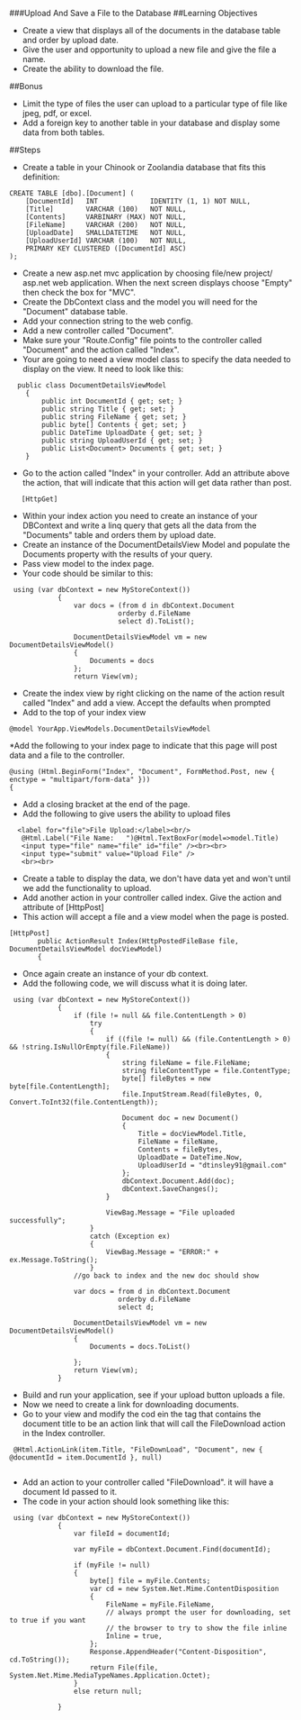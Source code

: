 
###Upload And Save a File to the Database
##Learning Objectives
* Create a view that displays all of the documents in the database table and order by upload date.
* Give the user and opportunity to upload a new file and give the file a name.
* Create the ability to download the file.

##Bonus
* Limit the type of files the user can upload to a particular type of file like jpeg, pdf, or excel.
* Add a foreign key to another table in your database and display some data from both tables. 

##Steps
* Create a table in your Chinook or Zoolandia database that fits this definition:
```
CREATE TABLE [dbo].[Document] (
    [DocumentId]   INT             IDENTITY (1, 1) NOT NULL,
    [Title]        VARCHAR (100)   NOT NULL,
    [Contents]     VARBINARY (MAX) NOT NULL,
    [FileName]     VARCHAR (200)   NOT NULL,
    [UploadDate]   SMALLDATETIME   NOT NULL,
    [UploadUserId] VARCHAR (100)   NOT NULL,
    PRIMARY KEY CLUSTERED ([DocumentId] ASC)
);
```
* Create a new asp.net mvc application by choosing file/new project/ asp.net web application. When the next screen displays choose "Empty" then check the box for "MVC".
* Create the DbContext class and the model you will need for the "Document" database table.
* Add your connection string to the web config.
* Add a new controller called "Document".
* Make sure your "Route.Config" file points to the controller called "Document" and the action called "Index".
* Your are going to need a view model class to specify the data needed to display on the view. It need to look like this:
```
  public class DocumentDetailsViewModel
    {
        public int DocumentId { get; set; }
        public string Title { get; set; }
        public string FileName { get; set; }
        public byte[] Contents { get; set; }
        public DateTime UploadDate { get; set; }
        public string UploadUserId { get; set; }
        public List<Document> Documents { get; set; }
    }
```
* Go to the action called "Index" in your controller. Add an attribute above the action, that will indicate that this action will get data rather than post.
 
```
   [HttpGet]
```

* Within your index action you need to create an instance of your DBContext and write a linq query that gets all the data from the 
"Documents" table and orders them by upload date.
* Create an instance of the DocumentDetailsView Model and populate the Documents property with the results of your query. 
* Pass view model to the index page. 
* Your code should be similar to this:

```
 using (var dbContext = new MyStoreContext())
            {
                var docs = (from d in dbContext.Document
                           orderby d.FileName
                           select d).ToList();

                DocumentDetailsViewModel vm = new DocumentDetailsViewModel()
                {
                    Documents = docs
                };
                return View(vm);
```
* Create the index view by right clicking on the name of the action result called "Index" and add a view. Accept the defaults when prompted
* Add to the top of your index view 
 ```
 @model YourApp.ViewModels.DocumentDetailsViewModel
 ```
 *Add the following to your index page to indicate that this page will post data and a file to the controller.
 
 ```
 @using (Html.BeginForm("Index", "Document", FormMethod.Post, new { enctype = "multipart/form-data" }))
{ 

 ```
 * Add a closing bracket at the end of the page.
 * Add the following to give users the ability to upload files
 ```
   <label for="file">File Upload:</label><br/>
    @Html.Label("File Name:   ")@Html.TextBoxFor(model=>model.Title)
    <input type="file" name="file" id="file" /><br><br>
    <input type="submit" value="Upload File" />
    <br><br>
 ```
 * Create a table to display the data, we don't have data yet and won't until we add the functionality to upload.
 * Add another action in your controller called index. Give the action and attribute of [HttpPost]
 * This action will accept a file and a view model when the page is posted.
 ```
 [HttpPost]
        public ActionResult Index(HttpPostedFileBase file, DocumentDetailsViewModel docViewModel)
        {
 ```
* Once again create an instance of your db context.
* Add the following code, we will discuss what it is doing later. 
```
 using (var dbContext = new MyStoreContext())
            {
                if (file != null && file.ContentLength > 0)
                    try
                    {
                        if ((file != null) && (file.ContentLength > 0) && !string.IsNullOrEmpty(file.FileName))
                        {
                            string fileName = file.FileName;
                            string fileContentType = file.ContentType;
                            byte[] fileBytes = new byte[file.ContentLength];
                            file.InputStream.Read(fileBytes, 0, Convert.ToInt32(file.ContentLength));

                            Document doc = new Document()
                            {
                                Title = docViewModel.Title,
                                FileName = fileName,
                                Contents = fileBytes,
                                UploadDate = DateTime.Now,
                                UploadUserId = "dtinsley91@gmail.com"
                            };
                            dbContext.Document.Add(doc);
                            dbContext.SaveChanges();
                        }

                        ViewBag.Message = "File uploaded successfully";
                    }
                    catch (Exception ex)
                    {
                        ViewBag.Message = "ERROR:" + ex.Message.ToString();
                    }
                //go back to index and the new doc should show

                var docs = from d in dbContext.Document
                           orderby d.FileName
                           select d;

                DocumentDetailsViewModel vm = new DocumentDetailsViewModel()
                {
                    Documents = docs.ToList()

                };
                return View(vm);
            }
```
* Build and run your application, see if your upload button uploads a file.
* Now we need to create a link for downloading documents. 
* Go to your view and modify the cod ein the <td> tag that contains the document title to be an action link that will call the FileDownload action in the Index controller.

```
 @Html.ActionLink(item.Title, "FileDownLoad", "Document", new { @documentId = item.DocumentId }, null)
 
```
* Add an action to your controller called "FileDownload". it will have a document Id passed to it.   
* The code in your action should look something like this:

```
 using (var dbContext = new MyStoreContext())
            {
                var fileId = documentId;

                var myFile = dbContext.Document.Find(documentId);

                if (myFile != null)
                {
                    byte[] file = myFile.Contents;
                    var cd = new System.Net.Mime.ContentDisposition
                    {
                        FileName = myFile.FileName,
                        // always prompt the user for downloading, set to true if you want
                        // the browser to try to show the file inline
                        Inline = true,
                    };
                    Response.AppendHeader("Content-Disposition", cd.ToString());
                    return File(file, System.Net.Mime.MediaTypeNames.Application.Octet);
                }
                else return null;

            }
```

